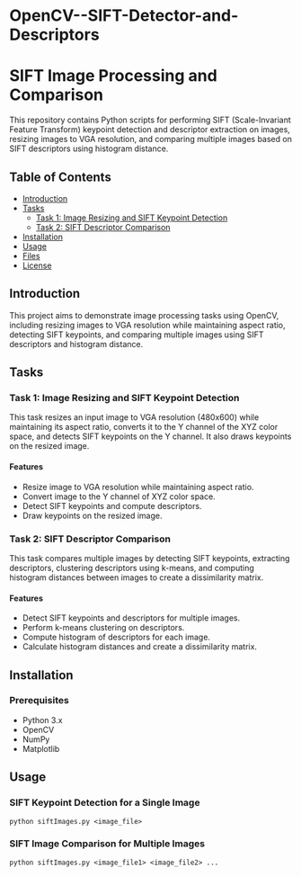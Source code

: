 # OpenCV--SIFT-Detector-and-Descriptors

# SIFT Image Processing and Comparison

This repository contains Python scripts for performing SIFT (Scale-Invariant Feature Transform) keypoint detection and descriptor extraction on images, resizing images to VGA resolution, and comparing multiple images based on SIFT descriptors using histogram distance.

## Table of Contents

- [Introduction](#introduction)
- [Tasks](#tasks)
  - [Task 1: Image Resizing and SIFT Keypoint Detection](#task-1-image-resizing-and-sift-keypoint-detection)
  - [Task 2: SIFT Descriptor Comparison](#task-2-sift-descriptor-comparison)
- [Installation](#installation)
- [Usage](#usage)
- [Files](#files)
- [License](#license)

## Introduction

This project aims to demonstrate image processing tasks using OpenCV, including resizing images to VGA resolution while maintaining aspect ratio, detecting SIFT keypoints, and comparing multiple images using SIFT descriptors and histogram distance.

## Tasks

### Task 1: Image Resizing and SIFT Keypoint Detection

This task resizes an input image to VGA resolution (480x600) while maintaining its aspect ratio, converts it to the Y channel of the XYZ color space, and detects SIFT keypoints on the Y channel. It also draws keypoints on the resized image.

#### Features

- Resize image to VGA resolution while maintaining aspect ratio.
- Convert image to the Y channel of XYZ color space.
- Detect SIFT keypoints and compute descriptors.
- Draw keypoints on the resized image.

### Task 2: SIFT Descriptor Comparison

This task compares multiple images by detecting SIFT keypoints, extracting descriptors, clustering descriptors using k-means, and computing histogram distances between images to create a dissimilarity matrix.

#### Features

- Detect SIFT keypoints and descriptors for multiple images.
- Perform k-means clustering on descriptors.
- Compute histogram of descriptors for each image.
- Calculate histogram distances and create a dissimilarity matrix.

## Installation

### Prerequisites

- Python 3.x
- OpenCV
- NumPy
- Matplotlib

## Usage

### SIFT Keypoint Detection for a Single Image

```python siftImages.py <image_file>```

### SIFT Image Comparison for Multiple Images

```python siftImages.py <image_file1> <image_file2> ... ```
